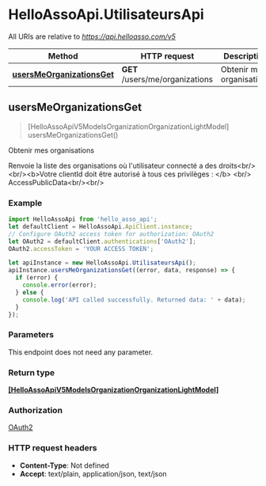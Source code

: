 # HelloAssoApi.UtilisateursApi

All URIs are relative to *https://api.helloasso.com/v5*

Method | HTTP request | Description
------------- | ------------- | -------------
[**usersMeOrganizationsGet**](UtilisateursApi.md#usersMeOrganizationsGet) | **GET** /users/me/organizations | Obtenir mes organisations



## usersMeOrganizationsGet

> [HelloAssoApiV5ModelsOrganizationOrganizationLightModel] usersMeOrganizationsGet()

Obtenir mes organisations

Renvoie la liste des organisations où l&#39;utilisateur connecté a des droits&lt;br/&gt;&lt;br/&gt;&lt;b&gt;Votre clientId doit être autorisé à tous ces privilèges : &lt;/b&gt; &lt;br/&gt; AccessPublicData&lt;br/&gt;&lt;br/&gt;

### Example

```javascript
import HelloAssoApi from 'hello_asso_api';
let defaultClient = HelloAssoApi.ApiClient.instance;
// Configure OAuth2 access token for authorization: OAuth2
let OAuth2 = defaultClient.authentications['OAuth2'];
OAuth2.accessToken = 'YOUR ACCESS TOKEN';

let apiInstance = new HelloAssoApi.UtilisateursApi();
apiInstance.usersMeOrganizationsGet((error, data, response) => {
  if (error) {
    console.error(error);
  } else {
    console.log('API called successfully. Returned data: ' + data);
  }
});
```

### Parameters

This endpoint does not need any parameter.

### Return type

[**[HelloAssoApiV5ModelsOrganizationOrganizationLightModel]**](HelloAssoApiV5ModelsOrganizationOrganizationLightModel.md)

### Authorization

[OAuth2](../README.md#OAuth2)

### HTTP request headers

- **Content-Type**: Not defined
- **Accept**: text/plain, application/json, text/json

